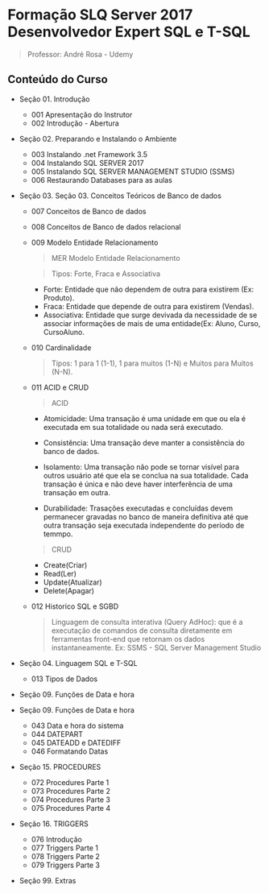 # Formação SLQ Server 2017 Desenvolvedor Expert SQL e T-SQL
>Professor: André Rosa - Udemy

## Conteúdo do Curso

  - Seção 01. Introdução
    - 001 Apresentação do Instrutor
    - 002 Introdução - Abertura

  - Seção 02. Preparando e Instalando o Ambiente
    - 003 Instalando .net Framework 3.5
    - 004 Instalando SQL SERVER 2017
    - 005 Instalando SQL SERVER MANAGEMENT STUDIO (SSMS)
    - 006 Restaurando Databases para as aulas

  - Seção 03. Seção 03. Conceitos Teóricos de Banco de dados
    - 007 Conceitos de Banco de dados
    - 008 Conceitos de Banco de dados relacional
    - 009 Modelo Entidade Relacionamento
      > MER Modelo Entidade Relacionamento
       
      > Tipos: Forte, Fraca e Associativa
        - Forte: Entidade que não dependem de outra para existirem (Ex: Produto).
        - Fraca: Entidade que depende de outra para existirem (Vendas).
        - Associativa: Entidade que surge devivada da necessidade de se associar informações de mais de uma entidade(Ex: Aluno, Curso, CursoAluno.
        
    - 010 Cardinalidade
      > Tipos: 1 para 1 (1-1), 1 para muitos (1-N) e Muitos para Muitos (N-N).
       
    - 011 ACID e CRUD
      > ACID
        - Atomicidade: Uma transação é uma unidade em que ou ela é executada em sua totalidade ou nada será executado.

        - Consistência: Uma transação deve manter a consistência do banco de dados.

        - Isolamento: Uma transação não pode se tornar visível para outros usuário até que ela se conclua na sua totalidade. Cada transação é única e não deve haver interferência de uma transação em outra.

        - Durabilidade: Trasações executadas e concluídas devem permanecer gravadas no banco de maneira definitiva até que outra transação seja executada independente do período de temmpo.

      > CRUD
        - Create(Criar)
        - Read(Ler)
        - Update(Atualizar)
        - Delete(Apagar)

    - 012 Historico SQL e SGBD
      > Linguagem de consulta interativa (Query AdHoc): que é a executação de comandos de consulta diretamente em ferramentas front-end que retornam os dados instantaneamente. Ex: SSMS - SQL Server Management Studio

  - Seção 04. Linguagem SQL e T-SQL
    - 013 Tipos de Dados


  - Seção 09. Funções de Data e hora
      
  - Seção 09. Funções de Data e hora
    - 043 Data e hora do sistema
    - 044 DATEPART
    - 045 DATEADD e DATEDIFF
    - 046 Formatando Datas

  - Seção 15. PROCEDURES
    - 072 Procedures Parte 1
    - 073 Procedures Parte 2
    - 074 Procedures Parte 3
    - 075 Procedures Parte 4

  - Seção 16. TRIGGERS
    - 076 Introdução
    - 077 Triggers Parte 1
    - 078 Triggers Parte 2
    - 079 Triggers Parte 3

  - Seção 99. Extras



